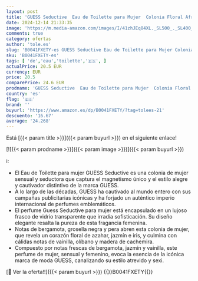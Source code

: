 ```yaml
---
layout: post
title: 'GUESS Seductive  Eau de Toilette para Mujer  Colonia Floral Afrutada  Fragancia Sensual  Larga Duración  75 ml'
date: 2024-12-14 21:33:35
image: 'https://m.media-amazon.com/images/I/41zhJEq84XL._SL500_._SL400_.jpg'
comments: true
category: ofertas
author: 'tole.es'
slug: 'B0041FXETY-es GUESS Seductive Eau de Toilette para Mujer Colonia Floral...'
sku: 'B0041FXETY-es'
tags: [ 'de','eau','toilette','🇪🇸', ]
actualPrice: 20.5 EUR
currency: EUR
price: 20.5
comparePrice: 24.6 EUR
prodname: 'GUESS Seductive  Eau de Toilette para Mujer  Colonia Floral Afrutada  Fragancia Sensual  Larga Duración  75 ml'
country: 'es'
flag: '🇪🇸'
brand: ''
buyurl: 'https://www.amazon.es/dp/B0041FXETY/?tag=tolees-21'
descuento: '16.67'
average: '24.268'
---
```


Está [{{< param title >}}]({{< param buyurl >}}) en el siguiente enlace!

[![{{< param prodname >}}]({{< param image >}})]({{< param buyurl >}})

ℹ️:

- El Eau de Toilette para mujer GUESS Seductive es una colonia de mujer sensual y seductora que captura el magnetismo único y el estilo alegre y cautivador distintivo de la marca GUESS.
- A lo largo de las décadas, GUESS ha cautivado al mundo entero con sus campañas publicitarias icónicas y ha forjado un auténtico imperio internacional de perfumes emblemáticos.
- El perfume Guess Seductive para mujer está encapsulado en un lujoso frasco de vidrio transparente que irradia sofisticación. Su diseño elegante resalta la pureza de esta fragancia femenina.
- Notas de bergamota, grosella negra y pera abren esta colonia de mujer, que revela un corazón floral de azahar, jazmín e iris, y culmina con cálidas notas de vainilla, olíbano y madera de cachemira.
- Compuesto por notas frescas de bergamota, jazmín y vainilla, este perfume de mujer, sensual y femenino, evoca la esencia de la icónica marca de moda GUESS, canalizando su estilo atrevido y sexi.

[🛒 Ver la oferta!!]({{< param buyurl >}})
{{<world>}}B0041FXETY{{</world>}}

